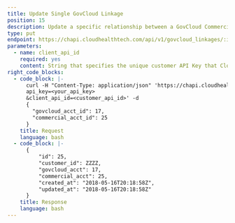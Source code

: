 ```yaml
---
title: Update Single GovCloud Linkage
position: 15
description: Update a specific relationship between a GovCloud Commercial Account and GovCloud Asset Account.
type: put
endpoint: https://chapi.cloudhealthtech.com/api/v1/govcloud_linkages/:id
parameters:
  - name: client_api_id
    required: yes
    content: String that specifies the unique customer API Key that CloudHealth generates. See [How to Get Client API ID](#partner_how-to-get-client-api-id).
right_code_blocks:
  - code_block: |-
      curl -H "Content-Type: application/json" 'https://chapi.cloudhealthtech.com/api/v1/govcloud_linkages/25?
      api_key=<your_api_key>
      &client_api_id=<customer_api_id>' -d
      {
        "govcloud_acct_id": 17,
        "commercial_acct_id": 25
      }
    title: Request
    language: bash
  - code_block: |-
      {
          "id": 25,
          "customer_id": ZZZZ,
          "govcloud_acct": 17,
          "commercial_acct": 25,
          "created_at": "2018-05-16T20:18:58Z",
          "updated_at": "2018-05-16T20:18:58Z"
      }
    title: Response
    language: bash
---
```


